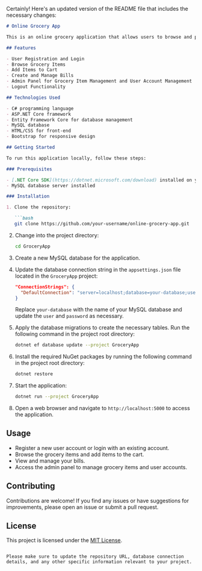 Certainly! Here's an updated version of the README file that includes the necessary changes:

```markdown
# Online Grocery App

This is an online grocery application that allows users to browse and purchase grocery items. It also provides an admin panel for managing the grocery items and user accounts.

## Features

- User Registration and Login
- Browse Grocery Items
- Add Items to Cart
- Create and Manage Bills
- Admin Panel for Grocery Item Management and User Account Management
- Logout Functionality

## Technologies Used

- C# programming language
- ASP.NET Core framework
- Entity Framework Core for database management
- MySQL database
- HTML/CSS for front-end
- Bootstrap for responsive design

## Getting Started

To run this application locally, follow these steps:

### Prerequisites

- [.NET Core SDK](https://dotnet.microsoft.com/download) installed on your machine
- MySQL database server installed

### Installation

1. Clone the repository:

   ```bash
   git clone https://github.com/your-username/online-grocery-app.git
   ```

2. Change into the project directory:

   ```bash
   cd GroceryApp
   ```

3. Create a new MySQL database for the application.

4. Update the database connection string in the `appsettings.json` file located in the `GroceryApp` project:

   ```json
   "ConnectionStrings": {
     "DefaultConnection": "server=localhost;database=your-database;user=root;password=your-password"
   }
   ```

   Replace `your-database` with the name of your MySQL database and update the `user` and `password` as necessary.

5. Apply the database migrations to create the necessary tables. Run the following command in the project root directory:

   ```bash
   dotnet ef database update --project GroceryApp
   ```

6. Install the required NuGet packages by running the following command in the project root directory:

   ```bash
   dotnet restore
   ```

7. Start the application:

   ```bash
   dotnet run --project GroceryApp
   ```

8. Open a web browser and navigate to `http://localhost:5000` to access the application.

## Usage

- Register a new user account or login with an existing account.
- Browse the grocery items and add items to the cart.
- View and manage your bills.
- Access the admin panel to manage grocery items and user accounts.

## Contributing

Contributions are welcome! If you find any issues or have suggestions for improvements, please open an issue or submit a pull request.

## License

This project is licensed under the [MIT License](LICENSE).
```

Please make sure to update the repository URL, database connection details, and any other specific information relevant to your project.